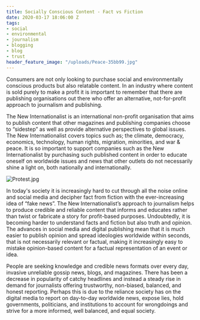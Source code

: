 ```yaml
---
title: Socially Conscious Content - Fact vs Fiction
date: 2020-03-17 18:06:00 Z
tags:
- social
- environmental
- journalism
- blogging
- blog
- trust
header_feature_image: "/uploads/Peace-35bb99.jpg"
---
```


Consumers are not only looking to purchase social and environmentally conscious products but also relatable content. In an industry where content is sold purely to make a profit it is important to remember that there are publishing organisations out there who offer an alternative, not-for-profit approach to journalism and publishing. 

The New Internationalist is an international non-profit organisation that aims to publish content that other magazines and publishing companies choose to “sidestep” as well as provide alternative perspectives to global issues. The New Internationalist covers topics such as; the climate, democracy, economics, technology, human rights, migration, minorities, and war & peace. It is so important to support companies such as the New Internationalist by purchasing such published content in order to educate oneself on worldwide issues and news that other outlets do not necessarily shine a light on, both nationally and internationally. 

![Protest.jpg](/uploads/Protest.jpg)

In today's society it is increasingly hard to cut through all the noise online and social media and decipher fact from fiction with the ever-increasing idea of “fake news”. The New Internationalist’s approach to journalism helps to produce credible and reliable content that informs and educates rather than twist or fabricate a story for profit-based purposes. Undoubtedly, it is becoming harder to understand facts and fiction but also truth and opinion. The advances in social media and digital publishing mean that it is much easier to publish opinion and spread ideologies worldwide within seconds, that is not necessarily relevant or factual, making it increasingly easy to mistake opinion-based content for a factual representation of an event or idea. 

People are seeking knowledge and credible news formats over every day, invasive unreliable gossip news, blogs, and magazines. There has been a decrease in popularity of catchy headlines and instead a steady rise in demand for journalists offering trustworthy, non-biased, balanced, and honest reporting. Perhaps this is due to the reliance society has on the digital media to report on day-to-day worldwide news, expose lies, hold governments, politicians, and institutions to account for wrongdoings and strive for a more informed, well balanced, and equal society. 
